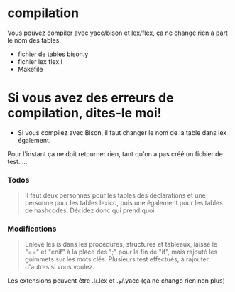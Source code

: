 # compilation



Vous pouvez compiler avec yacc/bison et lex/flex, ça ne change rien à part le nom des tables.

  - fichier de tables bison.y
  - fichier lex flex.l
  - Makefile

# Si vous avez des erreurs de compilation, dites-le moi!

  - Si vous compilez avec Bison, il faut changer le nom de la table dans lex également.


Pour l'instant ça ne doit retourner rien, tant qu'on a pas créé un fichier de test. ...


### Todos

 >  Il faut deux personnes pour les tables des déclarations et une personne pour les tables lexico, puis une également pour les tables de hashcodes.
 > Décidez donc qui prend quoi.

### Modifications 

 > Enlevé les is dans les procedures, structures et tableaux, laissé le "==" et "enif" à la place des ";" pour la fin de "if", mais rajouté les guimmets  sur les mots clés.
 > Plusieurs test effectués, à rajouter d'autres si vous voulez.



Les extensions peuvent être .l/.lex et .y/.yacc (ça ne change rien non plus)
